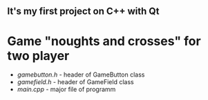 ## It's my first project on C++ with Qt
# Game "noughts and crosses" for two player

- *gamebutton.h* - header of GameButton class
- *gamefield.h* - header of GameField class
- *main.cpp* - major file of programm

